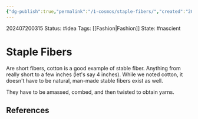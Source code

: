 ```yaml
---
{"dg-publish":true,"permalink":"/1-cosmos/staple-fibers/","created":"2025-01-22T11:17:14.035-05:00","updated":"2024-07-20T03:15:40.117-04:00"}
---
```


202407200315
Status: #idea
Tags: [[Fashion\|Fashion]]
State: #nascient
# Staple Fibers

Are short fibers, cotton is a good example of stable fiber. Anything from really short to a few inches (let's say 4 inches). While we noted cotton, it doesn't have to be natural, man-made stable fibers exist as well.

They have to be amassed, combed, and then twisted to obtain yarns.

## References
